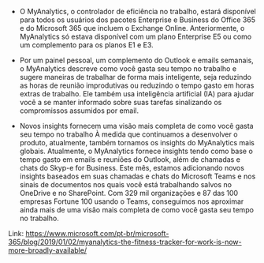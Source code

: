 - O MyAnalytics, o controlador de eficiência no trabalho, estará disponível para todos os usuários dos pacotes Enterprise e Business do Office 365 e do Microsoft 365 que incluem o Exchange Online. Anteriormente, o MyAnalytics só estava disponível com um plano Enterprise E5 ou como um complemento para os planos E1 e E3.

- Por um painel pessoal, um complemento do Outlook e emails semanais, o MyAnalytics descreve como você gasta seu tempo no trabalho e sugere maneiras de trabalhar de forma mais inteligente, seja reduzindo as horas de reunião improdutivas ou reduzindo o tempo gasto em horas extras de trabalho. Ele também usa inteligência artificial (IA) para ajudar você a se manter informado sobre suas tarefas sinalizando os compromissos assumidos por email.

- Novos insights fornecem uma visão mais completa de como você gasta seu tempo no trabalho
À medida que continuamos a desenvolver o produto, atualmente, também tornamos os insights do MyAnalytics mais globais. Atualmente, o MyAnalytics fornece insights tendo como base o tempo gasto em emails e reuniões do Outlook, além de chamadas e chats do Skyp-e for Business. Este mês, estamos adicionando novos insights baseados em suas chamadas e chats do Microsoft Teams e nos sinais de documentos nos quais você está trabalhando salvos no OneDrive e no SharePoint. Com 329 mil organizações e 87 das 100 empresas Fortune 100 usando o Teams, conseguimos nos aproximar ainda mais de uma visão mais completa de como você gasta seu tempo no trabalho.


Link: https://www.microsoft.com/pt-br/microsoft-365/blog/2019/01/02/myanalytics-the-fitness-tracker-for-work-is-now-more-broadly-available/
